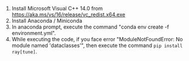 1. Install Microsoft Visual C++ 14.0 from https://aka.ms/vs/16/release/vc_redist.x64.exe
2. Install Anaconda / Miniconda
3. In anaconda prompt, execute the command "conda env create -f environment.yml".
4. While executing the code, if you face error "ModuleNotFoundError: No module named 'dataclasses'", then execute the command `pip install ray[tune]`.